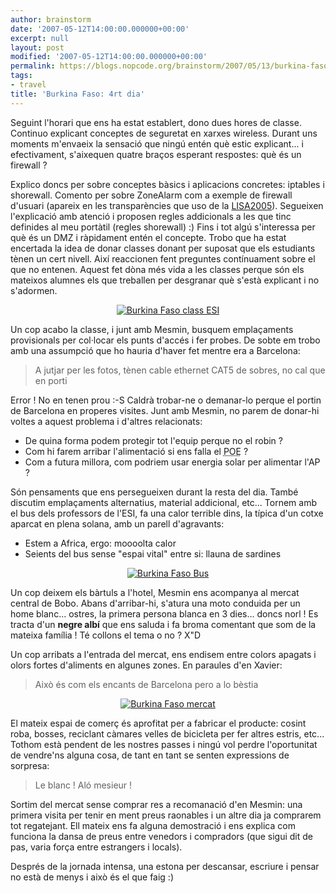 ```yaml
---
author: brainstorm
date: '2007-05-12T14:00:00.000000+00:00'
excerpt: null
layout: post
modified: '2007-05-12T14:00:00.000000+00:00'
permalink: https://blogs.nopcode.org/brainstorm/2007/05/13/burkina-faso-4rt-dia/
tags:
- travel
title: 'Burkina Faso: 4rt dia'
---
```


Seguint l'horari que ens ha estat establert, dono dues hores de classe. Continuo explicant conceptes de seguretat en xarxes wireless. Durant uns moments m'envaeix la sensació que ningú entén què estic explicant... i efectivament, s'aixequen quatre braços esperant respostes: què és un firewall ?

Explico doncs per sobre conceptes bàsics i aplicacions concretes: iptables i shorewall. Comento per sobre ZoneAlarm com a exemple de firewall d'usuari (apareix en les transparències que uso de la [LISA2005][1]). Segueixen l'explicació amb atenció i proposen regles addicionals a les que tinc definides al meu portàtil (regles shorewall) :) Fins i tot algú s'interessa per què és un DMZ i ràpidament entén el concepte. Trobo que ha estat encertada la idea de donar classes donant per suposat que els estudiants tènen un cert nivell. Així reaccionen fent preguntes contínuament sobre el que no entenen. Aquest fet dòna més vida a les classes perque són els mateixos alumnes els que treballen per desgranar què s'està explicant i no s'adormen.

<div class='flickr_photo'>
  <center>
    <a href="http://www.flickr.com/photos/rvalls/2911370237/" title="Burkina Faso class ESI" target="_blank" class="flickr-image aligncenter"><img src="http://farm4.static.flickr.com/3132/2911370237_d93e9bdc07_m.jpg" alt="Burkina Faso class ESI" class="" /></a>
  </center>
</div>

Un cop acabo la classe, i junt amb Mesmin, busquem emplaçaments provisionals per col·locar els punts d'accés i fer probes. De sobte em trobo amb una assumpció que ho hauria d'haver fet mentre era a Barcelona:

> A jutjar per les fotos, tènen cable ethernet CAT5 de sobres, no cal que en porti

<!--more-->

Error ! No en tenen prou :-S Caldrà trobar-ne o demanar-lo perque el portin de Barcelona en properes visites. Junt amb Mesmin, no parem de donar-hi voltes a aquest problema i d'altres relacionats:

*   De quina forma podem protegir tot l'equip perque no el robin ?
*   Com hi farem arribar l'alimentació si ens falla el <acronym title="Power Over Ethernet">POE</acronym> ?
*   Com a futura millora, com podriem usar energia solar per alimentar l'AP ?

Són pensaments que ens persegueixen durant la resta del dia. També discutim emplaçaments alternatius, material addicional, etc... Tornem amb el bus dels professors de l'ESI, fa una calor terrible dins, la típica d'un cotxe aparcat en plena solana, amb un parell d'agravants:

*   Estem a Africa, ergo: moooolta calor
*   Seients del bus sense "espai vital" entre si: llauna de sardines

<div class='flickr_photo'>
  <center>
    <a href="http://www.flickr.com/photos/rvalls/2911387551/" title="Burkina Faso Bus" target="_blank" class="flickr-image aligncenter"><img src="http://farm4.static.flickr.com/3088/2911387551_8a7d6a30bc_m.jpg" alt="Burkina Faso Bus" class="" /></a>
  </center>
</div>

Un cop deixem els bàrtuls a l'hotel, Mesmin ens acompanya al mercat central de Bobo. Abans d'arribar-hi, s'atura una moto conduida per un home blanc... ostres, la primera persona blanca en 3 dies... doncs norl ! Es tracta d'un **negre albí** que ens saluda i fa broma comentant que som de la mateixa família ! Té collons el tema o no ? X"D

Un cop arribats a l'entrada del mercat, ens endisem entre colors apagats i olors fortes d'aliments en algunes zones. En paraules d'en Xavier:

> Això és com els encants de Barcelona pero a lo bèstia

<div class='flickr_photo'>
  <center>
    <a href="http://www.flickr.com/photos/rvalls/2912246308/" title="Burkina Faso mercat" target="_blank" class="flickr-image aligncenter"><img src="http://farm4.static.flickr.com/3064/2912246308_d75beb00f2_m.jpg" alt="Burkina Faso mercat" class="" /></a>
  </center>
</div>

El mateix espai de comerç és aprofitat per a fabricar el producte: cosint roba, bosses, reciclant càmares velles de bicicleta per fer altres estris, etc... Tothom està pendent de les nostres passes i ningú vol perdre l'oportunitat de vendre'ns alguna cosa, de tant en tant se senten expressions de sorpresa:

> Le blanc ! Aló mesieur !

Sortim del mercat sense comprar res a recomanació d'en Mesmin: una primera visita per tenir en ment preus raonables i un altre dia ja comprarem tot regatejant. Ell mateix ens fa alguna demostració i ens explica com funciona la dansa de preus entre venedors i compradors (que sigui dit de pas, varia força entre estrangers i locals).

Després de la jornada intensa, una estona per descansar, escriure i pensar no està de menys i això és el que faig :)

 [1]: http://blogs.nopcode.org/brainstorm/2006/07/19/my-lisa05-summaries-online/